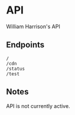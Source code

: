 # API
William Harrison's API

## Endpoints
```
/
/cdn
/status
/test
```

## Notes
API is not currently active.
